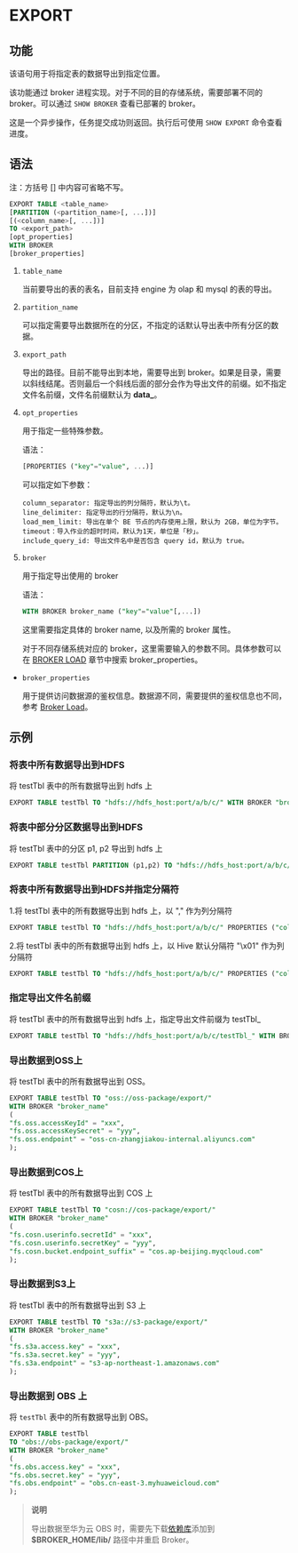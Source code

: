 # EXPORT

## 功能

该语句用于将指定表的数据导出到指定位置。

该功能通过 broker 进程实现。对于不同的目的存储系统，需要部署不同的 broker。可以通过 `SHOW BROKER` 查看已部署的 broker。

这是一个异步操作，任务提交成功则返回。执行后可使用 `SHOW EXPORT` 命令查看进度。

## 语法

注：方括号 [] 中内容可省略不写。

```sql
EXPORT TABLE <table_name>
[PARTITION (<partition_name>[, ...])]
[(<column_name>[, ...])]
TO <export_path>
[opt_properties]
WITH BROKER
[broker_properties]
```

1. `table_name`

    当前要导出的表的表名，目前支持 engine 为 olap 和 mysql 的表的导出。

2. `partition_name`

    可以指定需要导出数据所在的分区，不指定的话默认导出表中所有分区的数据。

3. `export_path`

    导出的路径。目前不能导出到本地，需要导出到 broker。如果是目录，需要以斜线结尾。否则最后一个斜线后面的部分会作为导出文件的前缀。如不指定文件名前缀，文件名前缀默认为 **data_**。

4. `opt_properties`

    用于指定一些特殊参数。

    语法：

    ```sql
    [PROPERTIES ("key"="value", ...)]
    ```

    可以指定如下参数：

    ```plain text
    column_separator: 指定导出的列分隔符，默认为\t。
    line_delimiter: 指定导出的行分隔符，默认为\n。
    load_mem_limit: 导出在单个 BE 节点的内存使用上限，默认为 2GB，单位为字节。
    timeout：导入作业的超时时间，默认为1天，单位是「秒」。
    include_query_id: 导出文件名中是否包含 query id，默认为 true。
    ```

5. `broker`

    用于指定导出使用的 broker

    语法：

    ```sql
    WITH BROKER broker_name ("key"="value"[,...])
    ```

    这里需要指定具体的 broker name, 以及所需的 broker 属性。

    对于不同存储系统对应的 broker，这里需要输入的参数不同。具体参数可以在 [BROKER LOAD](/sql-reference/sql-statements/data-manipulation/BROKER%20LOAD.md) 章节中搜索 broker_properties。

- `broker_properties`

   用于提供访问数据源的鉴权信息。数据源不同，需要提供的鉴权信息也不同，参考 [Broker Load](../loading/BrokerLoad.md)。

## 示例

### 将表中所有数据导出到HDFS

将 testTbl 表中的所有数据导出到 hdfs 上

```sql
EXPORT TABLE testTbl TO "hdfs://hdfs_host:port/a/b/c/" WITH BROKER "broker_name" ("username"="xxx", "password"="yyy");
```

### 将表中部分分区数据导出到HDFS

将 testTbl 表中的分区 p1, p2 导出到 hdfs 上

```sql
EXPORT TABLE testTbl PARTITION (p1,p2) TO "hdfs://hdfs_host:port/a/b/c/" WITH BROKER "broker_name" ("username"="xxx", "password"="yyy");
```

### 将表中所有数据导出到HDFS并指定分隔符

1.将 testTbl 表中的所有数据导出到 hdfs 上，以 "," 作为列分隔符

```sql
EXPORT TABLE testTbl TO "hdfs://hdfs_host:port/a/b/c/" PROPERTIES ("column_separator"=",") WITH BROKER "broker_name" ("username"="xxx", "password"="yyy");
```

2.将 testTbl 表中的所有数据导出到 hdfs 上，以 Hive 默认分隔符 "\x01" 作为列分隔符

```sql
EXPORT TABLE testTbl TO "hdfs://hdfs_host:port/a/b/c/" PROPERTIES ("column_separator"="\\x01") WITH BROKER "broker_name";
```

### 指定导出文件名前缀

将 testTbl 表中的所有数据导出到 hdfs 上，指定导出文件前缀为 testTbl_

```sql
EXPORT TABLE testTbl TO "hdfs://hdfs_host:port/a/b/c/testTbl_" WITH BROKER "broker_name";
```

### 导出数据到OSS上

将 testTbl 表中的所有数据导出到 OSS。

```sql
EXPORT TABLE testTbl TO "oss://oss-package/export/"
WITH BROKER "broker_name"
(
"fs.oss.accessKeyId" = "xxx",
"fs.oss.accessKeySecret" = "yyy",
"fs.oss.endpoint" = "oss-cn-zhangjiakou-internal.aliyuncs.com"
);
```

### 导出数据到COS上

将 testTbl 表中的所有数据导出到 COS 上

```sql
EXPORT TABLE testTbl TO "cosn://cos-package/export/"
WITH BROKER "broker_name"
(
"fs.cosn.userinfo.secretId" = "xxx",
"fs.cosn.userinfo.secretKey" = "yyy",
"fs.cosn.bucket.endpoint_suffix" = "cos.ap-beijing.myqcloud.com"
);
```

### 导出数据到S3上

将 testTbl 表中的所有数据导出到 S3 上

```sql
EXPORT TABLE testTbl TO "s3a://s3-package/export/"
WITH BROKER "broker_name"
(
"fs.s3a.access.key" = "xxx",
"fs.s3a.secret.key" = "yyy",
"fs.s3a.endpoint" = "s3-ap-northeast-1.amazonaws.com"
);
```

### 导出数据到 OBS 上

将 `testTbl` 表中的所有数据导出到 OBS。

```sql
EXPORT TABLE testTbl 
TO "obs://obs-package/export/"
WITH BROKER "broker_name"
(
"fs.obs.access.key" = "xxx",
"fs.obs.secret.key" = "yyy",
"fs.obs.endpoint" = "obs.cn-east-3.myhuaweicloud.com"
);
```

> **说明**
>
> 导出数据至华为云 OBS 时，需要先下载[依赖库](https://github.com/huaweicloud/obsa-hdfs/releases/download/v45/hadoop-huaweicloud-2.8.3-hw-45.jar)添加到 **$BROKER_HOME/lib/** 路径中并重启 Broker。
